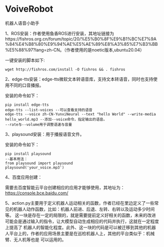 # VoiveRobot
机器人语音小助手

1、ROS安装：作者使用鱼香ROS进行安装，其地址链接为https://fishros.org.cn/forum/topic/20/%E5%B0%8F%E9%B1%BC%E7%9A%84%E4%B8%80%E9%94%AE%E5%AE%89%E8%A3%85%E7%B3%BB%E5%88%97?lang=zh-CN。（作者使用的是noetic版本,ubuntu20.04）

一键安装的脚本如下:

```
wget http://fishros.com/install -O fishros && . fishros
```

2、edge-tts安装：edge-tts微软文本转语音库，支持文本转语音，同时也支持使用不同的口音播报。

安装的命令如下：

```
pip install edge-tts
edge-tts --list-voices --可以查看支持的语音
edge-tts --voice zh-CN-YunxiNeural --text "hello World" --write-media hello_world.mp3 --添加--voice命令，指定输出的语音。
--rate与--volume用于调整语速与音量
```

3、playsound安装：用于播报语音文件。

安装的命令如下：

```
pip install playsound
--基本用法：
from playsound import playsound  
playsound('your_voice.mp3')  
```

4、百度应用创建：

需要去百度智能云平台创建相应的应用才能够使用，其地址为：https://console.bce.baidu.com/

5、action.py主要用于定义机器人运动相关的函数，作者已经在里边定义了一些常见的机器人动作函数，比如：机器人前进、后退、左转、右转以及运动多少时间等。
这一块是存在一定的局限的，就是需要提前定义好相关的函数，未来的改进可能会是通过输入的指令，让大模型自动生成相应的代码并执行，这就在一定程度上提高了
机器人的智能化程度。此外、这一块的代码是可以被迁移到其他的机器人平台上的，作者的应用场景主要是在巡检机器人上，其他的平台类似于：机械臂、无人机等也是
可以运用的。

